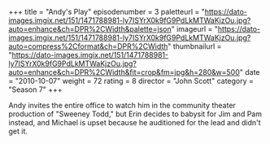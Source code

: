 +++
title = "Andy's Play"
episodenumber = 3
paletteurl = "https://dato-images.imgix.net/151/1471788981-ly7ISYrX0k9fG9PdLkMTWaKjzOu.jpg?auto=enhance&ch=DPR%2CWidth&palette=json"
imageurl = "https://dato-images.imgix.net/151/1471788981-ly7ISYrX0k9fG9PdLkMTWaKjzOu.jpg?auto=compress%2Cformat&ch=DPR%2CWidth"
thumbnailurl = "https://dato-images.imgix.net/151/1471788981-ly7ISYrX0k9fG9PdLkMTWaKjzOu.jpg?auto=enhance&ch=DPR%2CWidth&fit=crop&fm=jpg&h=280&w=500"
date = "2010-10-07"
weight = 72
rating = 8
director = "John Scott"
category = "Season 7"
+++

Andy invites the entire office to watch him in the community theater production of "Sweeney Todd," but Erin decides to babysit for Jim and Pam instead, and Michael is upset because he auditioned for the lead and didn't get it.